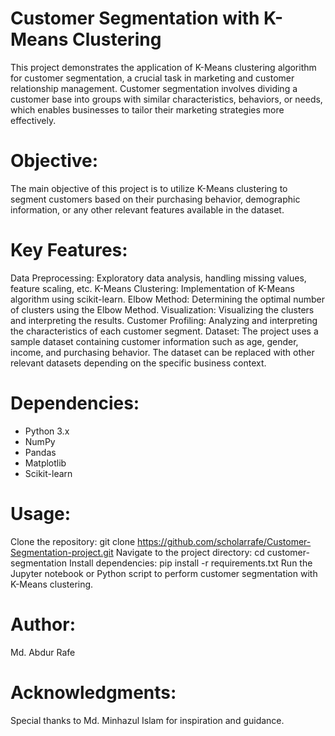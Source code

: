 # Customer Segmentation with K-Means Clustering

This project demonstrates the application of K-Means clustering algorithm for customer segmentation, a crucial task in marketing and customer relationship management. Customer segmentation involves dividing a customer base into groups with similar characteristics, behaviors, or needs, which enables businesses to tailor their marketing strategies more effectively.

# Objective:
The main objective of this project is to utilize K-Means clustering to segment customers based on their purchasing behavior, demographic information, or any other relevant features available in the dataset.

# Key Features:

Data Preprocessing: Exploratory data analysis, handling missing values, feature scaling, etc.
K-Means Clustering: Implementation of K-Means algorithm using scikit-learn.
Elbow Method: Determining the optimal number of clusters using the Elbow Method.
Visualization: Visualizing the clusters and interpreting the results.
Customer Profiling: Analyzing and interpreting the characteristics of each customer segment.
Dataset:
The project uses a sample dataset containing customer information such as age, gender, income, and purchasing behavior. The dataset can be replaced with other relevant datasets depending on the specific business context.

# Dependencies:

- Python 3.x 
- NumPy
- Pandas
- Matplotlib
- Scikit-learn

# Usage:

Clone the repository: git clone https://github.com/scholarrafe/Customer-Segmentation-project.git
Navigate to the project directory: cd customer-segmentation
Install dependencies: pip install -r requirements.txt
Run the Jupyter notebook or Python script to perform customer segmentation with K-Means clustering.

# Author:
Md. Abdur Rafe

# Acknowledgments:
Special thanks to Md. Minhazul Islam for inspiration and guidance.

